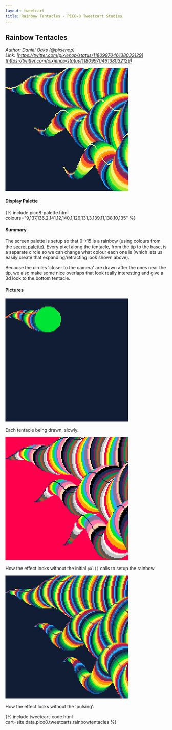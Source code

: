 ```yaml
---
layout: tweetcart
title: Rainbow Tentacles - PICO-8 Tweetcart Studies
---
```


## Rainbow Tentacles

_Author: Daniel Oaks ([@pixienop](https://twitter.com/pixienop))_<br>
_Link: [https://twitter.com/pixienop/status/1180997046138032129](https://twitter.com/pixienop/status/1180997046138032129)_

<img class="screenie" src="/img/tweetcarts/rainbowtentacles.gif" alt="Rainbow Tentacles">

#### Display Palette
{% include pico8-palette.html colours="9,137,136,2,141,12,140,1,129,131,3,139,11,138,10,135" %}

#### Summary
The screen palette is setup so that 0->15 is a rainbow (using colours from the [secret palette](https://youtu.be/AsVzk6kCAJY)). Every pixel along the tentacle, from the tip to the base, is a separate circle so we can change what colour each one is (which lets us easily create that expanding/retracting look shown above).

Because the circles 'closer to the camera' are drawn after the ones near the tip, we also make some nice overlaps that look really interesting and give a 3d look to the bottom tentacle.

#### Pictures
<div class="halfgrid">

<div>
<img src="/img/tweetcarts/rainbowtentacles-slow.gif">
<p>Each tentacle being drawn, slowly.</p>
</div>

<div>
<img src="/img/tweetcarts/rainbowtentacles-nopal.gif">
<p>How the effect looks without the initial <code>pal()</code> calls to setup the rainbow.</p>
</div>

<div>
<img src="/img/tweetcarts/rainbowtentacles-nopulse.gif">
<p>How the effect looks without the 'pulsing'.</p>
</div>

</div>

{% include tweetcart-code.html cart=site.data.pico8.tweetcarts.rainbowtentacles %}
